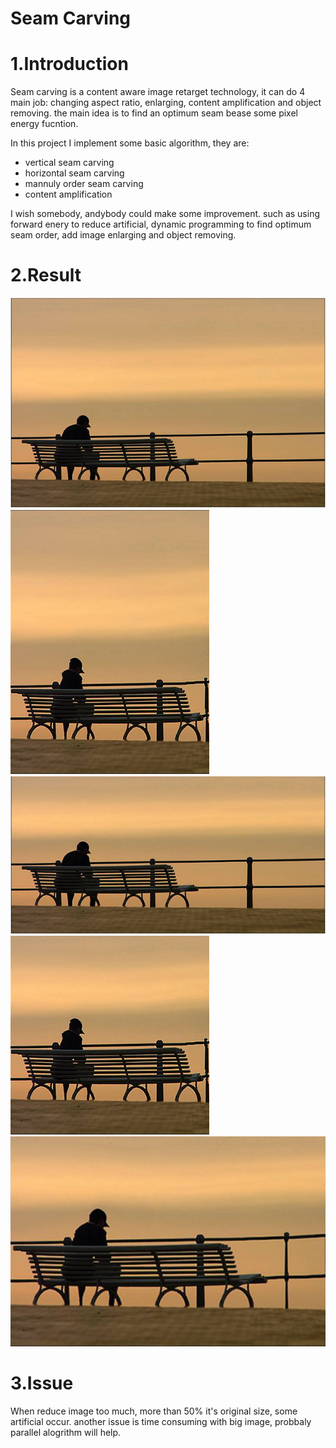 Seam Carving
============
1.Introduction
==========================================================================================================================
Seam carving is a content aware image retarget technology, it can do 4 main job: changing aspect ratio, enlarging, content
amplification and object removing. the main idea is to find an optimum seam bease some pixel energy fucntion.

In this project I implement some basic algorithm, they are:
* vertical seam carving
* horizontal seam carving
* mannuly order seam carving
* content amplification
  
I wish somebody, andybody could make some improvement. such as using forward enery to reduce artificial, dynamic programming
to find optimum seam order, add image enlarging and object removing.

2.Result
==========================================================================================================================
![Original](http://github.com/tpys/seam-carving/raw/master/bench.png)
![Vertical Seam Carving](http://github.com/tpys/seam-carving/raw/master/-v.png)
![Horizontal Seam Carving](http://github.com/tpys/seam-carving/raw/master/-h.png)
![Mannuly Order Seam Carving](http://github.com/tpys/seam-carving/raw/master/-b.png)
![Content Amplification](http://github.com/tpys/seam-carving/raw/master/-a.png)

3.Issue
==========================================================================================================================
When reduce image too much, more than 50% it's original size, some artificial occur. 
another issue is time consuming with big image, probbaly parallel alogrithm will help.
